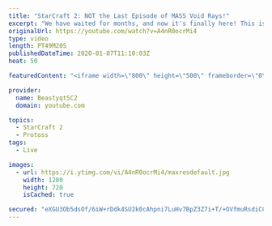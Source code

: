 ```yaml
---
title: "StarCraft 2: NOT the Last Episode of MASS Void Rays!"
excerpt: "We have waited for months, and now it's finally here! This is the VOID RAYS to GRANDMASTER series! With the new balance changes to speedy Void Rays in the latest patch, we can now begin the series right! At this point in the series, we are introducing other units into the composition to make the games"
originalUrl: https://youtube.com/watch?v=A4nR0ocrMi4
type: video
length: PT49M20S
publishedDateTime: 2020-01-07T11:10:03Z
heat: 50

featuredContent: "<iframe width=\"800\" height=\"500\" frameborder=\"0\" src=\"https://www.youtube.com/embed/A4nR0ocrMi4\" allow=\"accelerometer; autoplay; encrypted-media; gyroscope; picture-in-picture\" allowfullscreen></iframe>"

provider:
  name: BeastyqtSC2
  domain: youtube.com

topics:
  - StarCraft 2
  - Protoss
tags:
  - Live

images:
  - url: https://i.ytimg.com/vi/A4nR0ocrMi4/maxresdefault.jpg
    width: 1280
    height: 720
    isCached: true

secured: "eXGU3Ob5dsOf/6iW+rDdk4SU2k0cAhpni7LuHv7BpZ3Z7i+T/+OVfmuRsdiCC0fUNtPHqbNJpxJpeJ4Tle8Mb+uVhn9qvDydaTB1kQUE0LS5Ibf2F9Zpqj9SkzWcBqPUIdqlWt6WkMKzy5nI+RKfkjPz2nWewgBHiJEbiKQbsK88JJa45i8lRKhlTzLb4yB5nfYv3+6tkSH8A8o49M/ikJnjkfGI7Z7bY4Te/mcnQnl1dtMcrhQfz/kJjjAn8WBcwflldpHuVERnNrjrvBCNAjaDEDsF1Yhe0xIcWfQmr2r5sRWRzuJJHxHeKjDoGDoFQCsvP0SOzFnY58smUw+D209pHcIwlYdLBBfoj2AL98e/VEwfzZWZ7ZmPp21WR8B+U/iEqh7fGUA6wWZlThNObL/3U6l+YTzXZOM2ae5WwNQ=;JU+cYZ1I8MWkqZnKI8WArg=="
---
```


